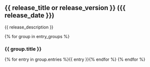 ## {{ release_title or release_version }} ({{ release_date }})  

{{ release_description }}

{% for group in entry_groups %}
### {{ group.title }}  
{% for entry in group.entries %}{{ entry }}{% endfor %}
{% endfor %}  
